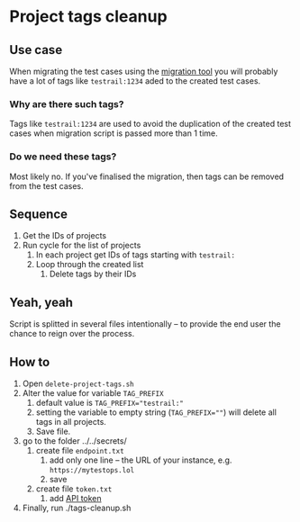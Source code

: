 # Project tags cleanup

## Use case

When migrating the test cases using the [migration tool](https://qameta.github.io/docs-3p-migration-script/) you will probably have a lot of tags like `testrail:1234` aded to the created test cases.

### Why are there such tags?

Tags like `testrail:1234` are used to avoid the duplication of the created test cases when migration script is passed more than 1 time.

### Do we need these tags?

Most likely no. If you've finalised the migration, then tags can be removed from the test cases.

## Sequence

1. Get the IDs of projects
2. Run cycle for the list of projects
   1. In each project get IDs of tags starting with `testrail:`
   2. Loop through the created list
      1. Delete tags by their IDs

## Yeah, yeah

Script is splitted in several files intentionally – to provide the end user the chance to reign over the process.

## How to

1. Open `delete-project-tags.sh`
2. Alter the value for variable `TAG_PREFIX`
   1. default value is `TAG_PREFIX="testrail:"`
   2. setting the variable to empty string (`TAG_PREFIX=""`) will delete all tags in all projects.
   3. Save file.
3. go to the folder ../../secrets/
   1. create file `endpoint.txt`
      1. add only one line – the URL of your instance, e.g. `https://mytestops.lol`
      2. save
   2. create file `token.txt`
      1. add [API token](https://docs.qameta.io/allure-testops/integrations/jenkins/#21-create-a-token-in-allure-testops)
4. Finally, run ./tags-cleanup.sh

